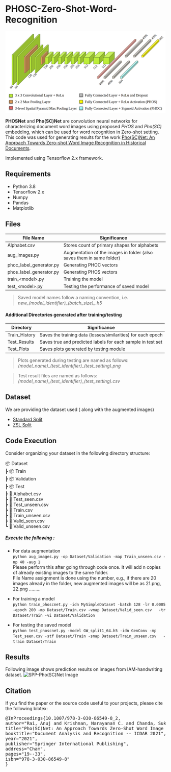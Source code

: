 # PHOSC-Zero-Shot-Word-Recognition

![SPP-Pho(SC)Net Image](Images/Pho(SC)net_Architecture.png)

**PHOSNet** and **Pho(SC)Net** are convolution neural networks for characterizing document word images using proposed *PHOS* and *Pho(SC)* embedding, which can be used for word recognition in Zero-shot setting. This code was used for generating results for the work [Pho(SC)Net: An Approach Towards Zero-shot Word Image Recognition in Historical Documents](https://link.springer.com/chapter/10.1007/978-3-030-86549-8_2).

Implemented using Tensorflow 2.x framework.

## Requirements
- Python 3.8
- Tensorflow 2.x 
- Numpy
- Pandas
- Matplotlib

## Files 
| File Name | Significance |
| ------ | ------ |
| Alphabet.csv | Stores count of primary shapes for alphabets |
| aug_images.py | Augmentation of the images in folder (also saves them in same folder)|
| phoc_label_generator.py | Generating PHOC vectors |
| phos_label_generator.py | Generating PHOS vectors |
| train_\<model\>.py | Training the model |
| test_\<model\>.py | Testing the performance of saved model |
> Saved model names follow a naming convention, i.e. *new_(model_identifier)_(batch_size)\_.h5*

#### Additional Directories generated after training/testing
| Directory | Significance |
| ------ | ------ |
| Train_History | Saves the training data (losses/similarities) for each epoch |
| Test_Results | Saves true and predicted labels for each sample in test set|
| Test_Plots | Saves plots generated by testing module|

>Plots generated during testing are named as follows: *(model_name)_(test_identifier)\_(test_setting).png*

>Test result files are named as follows: *(model_name)_(test_identifier)\_(test_setting).csv*

## Dataset
We are providing the dataset used ( along with the augmented images) 
* [Standard Split](https://mega.nz/file/i6JFGSwS#vrBJpgZu4yHZELs5fTjH5BvLXX81UUnckvtjPqWl9aw)
* [ZSL Split]()

## Code Execution
Consider organizing your dataset in the following directory structure:

📦 Dataset</br>
 ┣ 📦  Train </br>
 ┣ 📦  Validation</br>
 ┣ 📦  Test</br> 
 ┣ 📜  Alphabet.csv </br> 
 ┣ 📜  Test_seen.csv </br>
 ┣ 📜  Test_unseen.csv </br>
 ┣ 📜  Train.csv </br>
 ┣ 📜  Train_unseen.csv </br>
 ┣ 📜  Valid_seen.csv </br>
 ┗ 📜  Valid_unseen.csv </br>

##### Execute the following :
* For data augmentation </br>
`python aug_images.py -op Dataset/Validation -map Train_unseen.csv -np 40 -aug 1` </br>
 Please perform this after going through code once. It will add n copies of already existing images to the same folder.</br>
 File Name assignment is done using the number, e.g., if there are 20 images already in the folder, new augmented images will be as 21.png, 22.png .........

* For training a model </br>
`python train_phoscnet.py -idn MySimpleDataset -batch 128 -lr 0.0005 -epoch 200 -mp Dataset/Train.csv -vmap Dataset/Valid_seen.csv   -tr Dataset/Train -vi Dataset/Validation` </br>

* For testing the saved model </br>
`python test_phoscnet.py -model GW_split1_64.h5 -idn GenConv -mp Test_seen.csv -stf Dataset/Train -smap Dataset/Train_unseen.csv   -train Dataset/Train`
## Results
Following image shows prediction results on images from IAM-handwriting dataset.
![SPP-Pho(SC)Net Image](Images/PredictionExamples.png)

## Citation
If you find the paper or the source code useful to your projects, please cite the following bibtex: 
<pre>
@InProceedings{10.1007/978-3-030-86549-8_2,
author="Rai, Anuj and Krishnan, Narayanan C. and Chanda, Sukalpa",
title="Pho(SC)Net: An Approach Towards Zero-Shot Word Image Recognition in Historical Documents",
booktitle="Document Analysis and Recognition -- ICDAR 2021",
year="2021",
publisher="Springer International Publishing",
address="Cham",
pages="19--33",
isbn="978-3-030-86549-8"
}
</pre>
